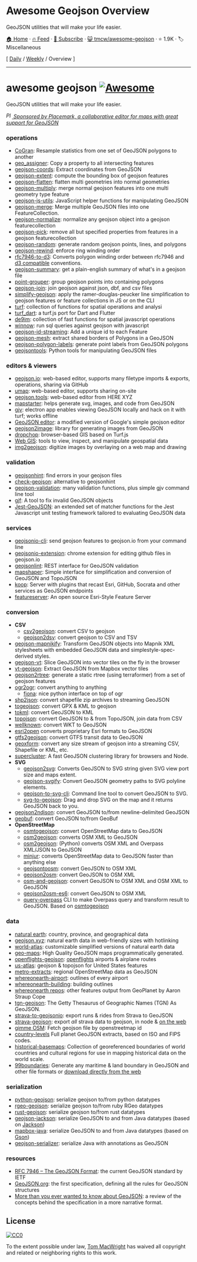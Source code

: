 # Awesome Geojson Overview

GeoJSON utilities that will make your life easier.

[🏠 Home](/README.md) · [🔥 Feed](https://www.trackawesomelist.com/tmcw/awesome-geojson/rss.xml) · [📮 Subscribe](https://trackawesomelist.us17.list-manage.com/subscribe?u=d2f0117aa829c83a63ec63c2f&id=36a103854c) · [😺 tmcw/awesome-geojson](https://github.com/tmcw/awesome-geojson) · ⭐ 1.9K · 🏷️ Miscellaneous

[ [Daily](/content/tmcw/awesome-geojson/README.md) / [Weekly](/content/tmcw/awesome-geojson/week/README.md) / Overview ]

---

# awesome geojson [![Awesome](https://cdn.rawgit.com/sindresorhus/awesome/d7305f38d29fed78fa85652e3a63e154dd8e8829/media/badge.svg)](https://github.com/sindresorhus/awesome)

GeoJSON utilities that will make your life easier.

<a href='https://www.placemark.io/'><i><img src='.github/placemark.png' width='16' alt='Placemark' height='16' /> Sponsored by Placemark, a collaborative editor for maps with great support for GeoJSON</i></a>

### operations

*   [CoGran](https://github.com/berlinermorgenpost/cogran): Resample statistics from one set of GeoJSON polygons to another
*   [geo\_assigner](https://github.com/stadt-karlsruhe/geo_assigner): Copy a property to all intersecting features
*   [geojson-coords](https://github.com/mapbox/geojson-coords): Extract coordinates from GeoJSON
*   [geojson-extent](https://www.npmjs.com/package/geojson-extent): compute the bounding box of geojson features
*   [geojson-flatten](https://github.com/tmcw/geojson-flatten): flatten multi geometries into normal geometries
*   [geojson-multiply](https://github.com/haoliangyu/geojson-multiply):  merge normal geojson features into one multi geometry type feature
*   [geojson-js-utils](https://github.com/maxogden/geojson-js-utils): JavaScript helper functions for manipulating GeoJSON
*   [geojson-merge](https://github.com/mapbox/geojson-merge): Merge multiple GeoJSON files into one FeatureCollection.
*   [geojson-normalize](https://github.com/mapbox/geojson-normalize): normalize any geojson object into a geojson featurecollection
*   [geojson-pick](https://www.npmjs.com/package/geojson-pick): remove all but specified properties from features in a geojson featurecollection
*   [geojson-random](https://github.com/tmcw/geojson-random): generate random geojson points, lines, and polygons
*   [geojson-rewind](https://github.com/mapbox/geojson-rewind): enforce ring winding order
*   [rfc7946-to-d3](https://github.com/tyrasd/rfc7946-to-d3): Converts polygon winding order between rfc7946 and [d3 compatible](https://github.com/d3/d3-geo#d3-geo) conventions.
*   [geojson-summary](https://github.com/mapbox/geojson-summary): get a plain-english summary of what's in a geojson file
*   [point-grouper](https://github.com/substack/point-grouper): group geojson points into containing polygons
*   [geojson-join](https://github.com/tmcw/geojson-join): join geojson against json, dbf, and csv files
*   [simplify-geojson](https://github.com/maxogden/simplify-geojson): apply the ramer-douglas-peucker line simplification to geojson features or feature collections in JS or on the CLI
*   [turf](https://github.com/Turfjs/turf): collection of functions for spatial operations and analysi
*   [turf\_dart](https://github.com/dartclub/turf_dart): a turf.js port for Dart and Flutter
*   [de9im](https://github.com/dpmcmlxxvi/de9im): collection of fast functions for spatial javascript operations
*   [winnow](https://github.com/dmfenton/winnow): run sql queries against geojson with javascript
*   [geojson-id-streaming](https://github.com/andrewharvey/geojson-id-streaming): Add a unique id to each Feature
*   [geojson-mesh](https://github.com/andrewharvey/geojson-mesh): extract shared borders of Polygons in a GeoJSON
*   [geojson-polygon-labels](https://github.com/andrewharvey/geojson-polygon-labels): generate point labels from GeoJSON polygons
*   [geojsontools](https://github.com/micolous/geojsontools): Python tools for manipulating GeoJSON files

### editors & viewers

*   [geojson.io](http://geojson.io/): web-based editor, supports many filetype imports & exports, operations, sharing via GitHub
*   [umap](http://umap.openstreetmap.fr/en/): web-based editor, supports sharing on-site
*   [geojson.tools](http://geojson.tools/): web-based editor from HERE XYZ
*   [mapstarter](http://mapstarter.com/): helps generate svg, images, and code from GeoJSON
*   [gjv](https://github.com/anandthakker/gjv): electron app enables viewing GeoJSON locally and hack on it with turf; works offline
*   [GeoJSON editor](https://tomscholz.github.io/geojson-editor/): a modified version of Google's simple geojson editor
*   [geojson2image](https://github.com/brycejohnston/geojson2image): library for generating images from GeoJSON
*   [dropchop](http://dropchop.io/): browser-based GIS based on Turf.js
*   [Web GIS](https://drewweth.github.io/geodebugger): tools to view, inspect, and manipulate geospatial data
*   [img2geojson](https://caseymm.github.io/img2geojson/): digitize images by overlaying on a web map and drawing

### validation

*   [geojsonhint](https://github.com/mapbox/geojsonhint): find errors in your geojson files
*   [check-geojson](https://github.com/placemark/check-geojson): alternative to geojsonhint
*   [geojson-validation](https://www.npmjs.com/package/geojson-validation): many validation functions, plus simple gjv command line tool
*   [gjf](https://github.com/yazeed44/gjf): A tool to fix invalid GeoJSON objects
*   [Jest-GeoJSON](https://github.com/M-Scott-Lassiter/jest-geojson): an extended set of matcher functions for the Jest Javascript unit testing framework tailored to evaluating GeoJSON data

### services

*   [geojsonio-cli](https://github.com/mapbox/geojsonio-cli): send geojson features to geojson.io from your command line
*   [geojsonio-extension](https://github.com/mapbox/geojsonio-extension): chrome extension for editing github files in geojson.io
*   [geojsonlint](http://geojsonlint.com/): REST interface for GeoJSON validation
*   [mapshaper](http://mapshaper.org/): Simple interface for simplification and conversion of GeoJSON and TopoJSON
*   [koop](https://koopjs.github.io): Server with plugins that recast Esri, GitHub, Socrata and other services as GeoJSON endpoints
*   [featureserver](https://github.com/featureserver/featureserver): An open source Esri-Style Feature Server

### conversion

*   **CSV**
    *   [csv2geojson](https://github.com/mapbox/csv2geojson): convert CSV to geojson
    *   [geojson2dsv](https://github.com/tmcw/geojson2dsv): convert geojson to CSV and TSV
*   [geojson-mapnikify](https://github.com/mapbox/geojson-mapnikify): Transform GeoJSON objects into Mapnik XML stylesheets with embedded GeoJSON data and simplestyle-spec-derived styles.
*   [geojson-vt](https://github.com/mapbox/geojson-vt): Slice GeoJSON into vector tiles on the fly in the browser
*   [vt-geojson](https://github.com/developmentseed/vt-geojson): Extract GeoJSON from Mapbox vector tiles
*   [geojson2rtree](https://github.com/maxogden/geojson2rtree): generate a static rtree (using terraformer) from a set of geojson features
*   [ogr2ogr](http://www.gdal.org/ogr2ogr.html): convert anything to anything
    *   [fiona](https://github.com/toblerity/fiona): nice python interface on top of ogr
*   [shp2json](https://github.com/substack/shp2json): convert shapefile zip archives to streaming GeoJSON
*   [togeojson](https://github.com/tmcw/togeojson): convert GPX & KML to geojson
*   [tokml](https://github.com/mapbox/tokml): convert GeoJSON to KML
*   [topojson](https://github.com/topojson/topojson): convert GeoJSON to & from TopoJSON, join data from CSV
*   [wellknown](https://github.com/mapbox/wellknown): convert WKT to GeoJSON
*   [esri2open](https://github.com/project-open-data/esri2open) converts proprietary Esri formats to GeoJSON
*   [gtfs2geojson](https://github.com/tmcw/gtfs2geojson): convert GTFS transit data to GeoJSON
*   [geoxform](https://github.com/koopjs/geoxform): convert any size stream of geojson into a streaming CSV, Shapefile or KML, etc.
*   [supercluster](https://github.com/mapbox/supercluster): A fast GeoJSON clustering library for browsers and Node.
*   **SVG**
    *   [geojson2svg](https://github.com/gagan-bansal/geojson2svg): Converts GeoJSON to SVG string given SVG view port size and maps extent.
    *   [geojson-svgify](https://github.com/juliuste/geojson-svgify): Convert GeoJSON geometry paths to SVG polyline elements.
    *   [geojson-to-svg-cli](https://github.com/derhuerst/geojson-to-svg-cli): Command line tool to convert GeoJSON to SVG.
    *   [svg-to-geojson](https://github.com/mapbox/svg-to-geojson): Drag and drop SVG on the map and it returns GeoJSON back to you.
*   [geojson2ndjson](https://www.npmjs.com/package/geojson2ndjson): convert GeoJSON to/from newline-delimited GeoJSON
*   [geobuf](https://www.npmjs.com/package/geobuf/v/0.2.1): convert GeoJSON to/from GeoBuf
*   **OpenStreetMap**
    *   [osmtogeojson](https://github.com/tyrasd/osmtogeojson): convert OpenStreetMap data to GeoJSON
    *   [osm2geojson](https://github.com/rclark/osm2geojson): converts OSM XML to GeoJSON
    *   [osm2geojson](https://github.com/aspectumapp/osm2geojson): (Python) converts OSM XML and Overpass XML/JSON to GeoJSON
    *   [minjur](https://github.com/mapbox/minjur): converts OpenStreetMap data to GeoJSON faster than anything else
    *   [geojsontoosm](https://github.com/tyrasd/geojsontoosm): convert GeoJSON to OSM XML
    *   [geojson2osm](https://github.com/Rub21/geojson2osm): convert GeoJSON to OSM XML
    *   [osm-and-geojson](https://github.com/aaronlidman/osm-and-geojson): convert GeoJSON to OSM XML and OSM XML to GeoJSON
    *   [geojson2osm-es6](https://github.com/DenisCarriere/geojson2osm-es6/): convert GeoJSON to OSM XML
    *   [query-overpass](https://github.com/perliedman/query-overpass) CLI to make Overpass query and transform result to GeoJSON. Based on [osmtogeojson](https://github.com/tyrasd/osmtogeojson)

### data

*   [natural earth](http://www.naturalearthdata.com/): country, province, and geographical data
*   [geojson.xyz](http://geojson.xyz/): natural earth data in web-friendly sizes with hotlinking
*   [world-atlas](https://github.com/topojson/world-atlas): customizable simplified versions of natural earth data
*   [geo-maps](https://github.com/simonepri/geo-maps): High Quality GeoJSON maps programmatically generated.
*   [openflights-geojson](https://github.com/tmcw/openflights-geojson): [openflights](http://openflights.org/) airports & airplane routes
*   [us-atlas](https://github.com/topojson/us-atlas): geojson & topojson for United States features
*   [metro-extracts](https://mapzen.com/data/metro-extracts/): regional OpenStreetMap data as GeoJSON
*   [whereonearth-airport](https://github.com/straup/whereonearth-airport): outlines of every airport
*   [whereonearth-building](https://github.com/straup/whereonearth-building/): building outlines
*   [whereonearth repos](https://github.com/search?q=user%3Astraup+whereonearth): other features output from GeoPlanet by Aaron Straup Cope
*   [tgn-geojson](https://github.com/straup/tgn-geojson): The Getty Thesaurus of Geographic Names (TGN) As GeoJSON.
*   [strava-to-geojsonio](https://github.com/taketime/strava-to-geojsonio): export runs & rides from Strava to GeoJSON
*   [strava-geojson](https://github.com/tmcw/strava-geojson): export *all* strava data to geojson, in node & [on the web](http://www.macwright.org/strava-geojson/)
*   [gimme OSM](http://ustroetz.github.io/gimmeOSM/): Fetch geojson file by openstreetmap id
*   [country-levels](https://github.com/hyperknot/country-levels-export) Full planet GeoJSON extracts, based on ISO and FIPS codes.
*   [historical-basemaps](https://github.com/aourednik/historical-basemaps): Collection of georeferenced boundaries of world countries and cultural regions for use in mapping historical data on the world scale.
*   [99boundaries](https://github.com/TimMcCauley/nintynine-boundaries): Generate any maritime & land boundary in GeoJSON and other file formats or [download directly from the web](https://99boundaries.com)

### serialization

*   [python-geojson](https://github.com/frewsxcv/python-geojson): serialize geojson to/from python datatypes
*   [rgeo-geojson](https://github.com/rgeo/rgeo-geojson): serialize geojson to/from ruby RGeo datatypes
*   [rust-geojson](https://github.com/georust/rust-geojson): serialize geojson to/from rust datatypes
*   [geojson-jackson](https://github.com/opendatalab-de/geojson-jackson): serialize GeoJSON to and from Java datatypes (based on [Jackson](http://wiki.fasterxml.com/JacksonHome))
*   [mapbox-java](https://github.com/mapbox/mapbox-java): serialize GeoJSON to and from Java datatypes (based on [Gson](https://github.com/google/gson))
*   [geojson-serializer](https://github.com/ancore/geojson-serializer): serialize Java with annotations as GeoJSON

### resources

*   [RFC 7946 – The GeoJSON Format](https://tools.ietf.org/html/rfc7946): the current GeoJSON standard by IETF
*   [GeoJSON.org](http://geojson.org/): the first specification, defining all the rules for GeoJSON structures
*   [More than you ever wanted to know about GeoJSON](http://www.macwright.org/2015/03/23/geojson-second-bite.html): a review of the concepts behind the specification in a more narrative format.

## License

[![CC0](https://licensebuttons.net/p/zero/1.0/88x31.png)](https://creativecommons.org/publicdomain/zero/1.0/)

To the extent possible under law, [Tom MacWright](http://www.macwright.org) has waived all copyright and related or neighboring rights to this work.

